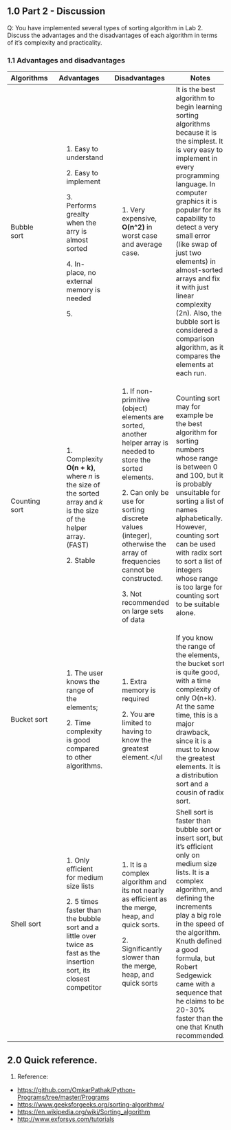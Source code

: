 ## 1.0 Part 2 - Discussion
Q: You have implemented several types of sorting algorithm in Lab 2. Discuss the advantages and the disadvantages of each algorithm in terms of it’s complexity and practicality.

### 1.1 Advantages and disadvantages
| Algorithms    | Advantages | Disadvantages | Notes|
|----------     |----------|----------|----------|
| Bubble sort   | <ul>1. Easy to understand</ul><ul>2. Easy to implement</ul>  <ul>3. Performs grealty when the arry is almost sorted</ul>  <ul>4. In-place, no external memory is needed</ul><ul>5. | <ul>1. Very expensive, **O(n^2)** in worst case and average case.</ul> | It is the best algorithm to begin learning sorting algorithms because it is the simplest. It is very easy to implement in every programming language. In computer graphics it is popular for its capability to detect a very small error (like swap of just two elements) in almost-sorted arrays and fix it with just linear complexity (2n). Also, the bubble sort is considered a comparison algorithm, as it compares the elements at each run. |
| Counting sort | <ul>1. Complexity **O(n + k)**, where *n* is the size of the sorted array and *k* is the size of the helper array.(FAST)</ul><ul>2. Stable</ul>     | <ul>1. If non-primitive (object) elements are sorted, another helper array is needed to store the sorted elements.</ul><ul>2. Can only be use for sorting discrete values (integer), otherwise the array of frequencies cannot be constructed. </ul> <ul>3. Not recommended on large sets of data</ul>     | Counting sort may for example be the best algorithm for sorting numbers whose range is between 0 and 100, but it is probably unsuitable for sorting a list of names alphabetically. However, counting sort can be used with radix sort to sort a list of integers whose range is too large for counting sort to be suitable alone. |
| Bucket sort   | <ul>1. The user knows the range of the elements; </ul><ul>2. Time complexity is good compared to other algorithms.</ul>      | <ul>1. Extra memory is required</ul> <ul>2. You are limited to having to know the greatest element.</ul| If you know the range of the elements, the bucket sort is quite good, with a time complexity of only O(n+k). At the same time, this is a major drawback, since it is a must to know the greatest elements. It is a distribution sort and a cousin of radix sort. |
| Shell sort    | <ul>1. Only efficient for medium size lists  </ul><ul>2. 5 times faster than the bubble sort and a little over twice as fast as the insertion sort, its closest competitor </ul>    |   <ul>1. It is a complex algorithm and its not nearly as efficient as the merge, heap, and quick sorts. </ul><ul>2. Significantly slower than the merge, heap, and quick sorts</ul>  |Shell sort is faster than bubble sort or insert sort, but it’s efficient only on medium size lists. It is a complex algorithm, and defining the increments play a big role in the speed of the algorithm. Knuth defined a good formula, but Robert Sedgewick came with a sequence that he claims to be 20-30% faster than the one that Knuth recommended. |

## 2.0 Quick reference.

1. Reference:
 - https://github.com/OmkarPathak/Python-Programs/tree/master/Programs
 - https://www.geeksforgeeks.org/sorting-algorithms/
 - https://en.wikipedia.org/wiki/Sorting_algorithm
 - http://www.exforsys.com/tutorials
